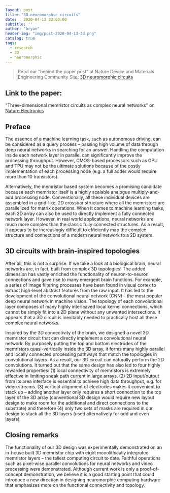 ```yaml
---
layout: post
title: "3D neuromorphic circuits"
date:   2020-04-13 22:00:00
subtitle: ''
author: "bryan"
header-img: "img/post-2020-04-13-3d.png"
catalog: true
tags:
  - research
  - 3D
  - neuromorphic
---
```


> Read our "behind the paper post" at Nature Device and Materials Engineering Community Site: [3D neuromorphic circuits](https://devicematerialscommunity.nature.com/users/367058-peng-lin/posts/64163-3d-neuromorphic-circuits)

## Link to the paper:

"Three-dimensional memristor circuits as complex neural networks" on [Nature Electronics](https://doi.org/10.1038/s41928-020-0397-9)

## Preface

The essence of a machine learning task, such as autonomous driving, can be considered as a query process – passing high volume of data through deep neural networks in searching for an answer. Handling the computation inside each network layer in parallel can significantly improve the processing throughput. However, CMOS-based processors such as GPU and TPU may not be the ultimate solutions because of the costly implementation of each processing node (e.g. a full adder would require more than 10 transistors).  

Alternatively, the memristor based system becomes a promising candidate because each memristor itself is a highly scalable analogue multiply-and-add processing node. Conventionally, all these individual devices are assembled in a grid-like, 2D crossbar structure where all the memristors are parallelized for matrix operations. When it comes to machine learning tasks, each 2D array can also be used to directly implement a fully connected network layer. However, in real world applications, neural networks are much more complex than the classic fully connected structures. As a result, it appears to be increasingly difficult to efficiently map the complex structure and connections of a modern neural network to a 2D system.

## 3D circuits with brain-inspired topologies

After all, this is not a surprise. If we take a look at a biological brain, neural networks are, in fact, built from complex 3D topologies! The added dimension has vastly enriched the functionality of neuron-to-neuron connections and gave rise to many emergent brain functions. For example, a series of image filtering processes have been found in visual cortex to extract high-level abstract features from the raw input. It has led to the development of the convolutional neural network (CNN) - the most popular deep neural network in machine vision. The topology of each convolutional layer composes of many highly interleaved local kernel connections, which cannot be simply fit into a 2D plane without any unwanted intersections. It appears that a 3D circuit is inevitably needed to practically host all these complex neural networks. 

Inspired by the 3D connectivity of the brain, we designed a novel 3D memristor circuit that can directly implement a convolutional neural network. By purposely putting the top and bottom electrodes of the memristors quasi-vertically inside the 3D array, it forms many highly parallel and locally connected processing pathways that match the topologies in convolutional layers. As a result, our 3D circuit can naturally perform the 2D convolutions. It turned out that the same design has also led to four highly rewarded properties: (1) local connectivity of memristors is extremely effective in limiting sneak path current in large arrays. (2) 2D input/output from its area interface is essential to achieve high data throughput, e.g. for video streams. (3) vertical-alignment of electrodes makes it convenient to stack up – adding another layer only requires a short connection to the top layer of the 3D array (conventional 3D design would require new layout design to make room for the additional and direct connections to the substrate) and therefore (4) only two sets of masks are required in our design to stack all the 3D layers (used alternatively for odd and even layers).

## Closing remarks

The functionality of our 3D design was experimentally demonstrated on an in-house built 3D memristor chip with eight monolithically integrated memristor layers – the tallest computing circuit to date. Faithful operations such as pixel-wise parallel convolutions for neural networks and video processing were demonstrated. Although current work is only a proof-of-concept demonstration, we believe it is a good starting point that could introduce a new direction in designing neuromorphic computing hardware that emphasizes more on the functional connectivity and topology.